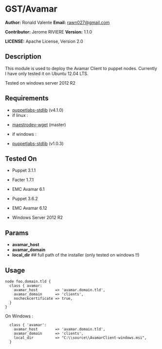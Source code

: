 # GST/Avamar

**Author:** Ronald Valente
**Email:** <rawn027@gmail.com>

**Contributor:** Jerome RIVIERE
**Version:** 1.1.0

**LICENSE:** Apache License, Version 2.0





## Description
This module is used to deploy the Avamar Client to puppet nodes. Currently I have only tested it on Ubuntu 12.04 LTS.

Tested on windows server 2012 R2

## Requirements
* [puppetlabs-stdlib](https://forge.puppetlabs.com/puppetlabs/stdlib) (v4.1.0)
* if linux :
 - [maestrodev-wget](https://github.com/maestrodev/puppet-wget) (master)
* if windows :
 - [puppetlabs-stdlib](https://forge.puppetlabs.com/puppetlabs/powershell) (v1.0.3)

## Tested On
* Puppet 3.1.1
* Facter 1.7.1
* EMC Avamar 6.1

* Puppet 3.6.2
* EMC Avamar 6.12
* Windows Server 2012 R2

## Params
* **avamar_host**
* **avamar_domain**
* **local_dir**     ## full path of the installer (only tested on windows !!)

## Usage
```
node foo.domain.tld {
  class { avamar:
    avamar_host        => 'avamar.domain.tld',
    avamar_domain      => 'clients',
    nocheckcertificate => true,
  }
}
```
On Windows :
```
  class { 'avamar':
    avamar_host        => 'avamar.domain.tld',
    avamar_domain      => 'clients',
    local_dir          => "C:\\source\\AvamarClient-windows.msi",
  }

```
